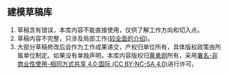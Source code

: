 ## 建模草稿库

1. 草稿含有错误，本库内容不能直接使用，仅供了解工作方向和切入点。
2. 草稿内容不完整，只涉及局部工作([较全面的介绍](BigerPic.md))。
3. 大部分草稿修改后会作为工作成果递交，产权归单位所有，具体版权政策由所属单位制定。如果没有单独声明，本库内容版权归[黄勇刚](mailto:huangyg@mars22.com)所有，采用<a rel="license" href="http://creativecommons.org/licenses/by-nc-sa/4.0/">署名-非商业性使用-相同方式共享 4.0 国际 (CC BY-NC-SA 4.0)</a>进行许可。  
